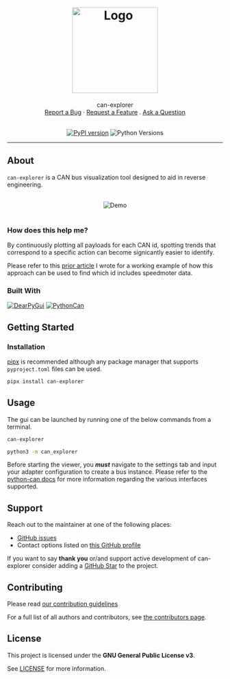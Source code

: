 <h1 align="center">
  <a href="https://github.com/tbruno25/can-explorer">
    <!-- Please provide path to your logo here -->
    <img src="https://github.com/Tbruno25/can-explorer/raw/main/docs/images/logo.png" alt="Logo" width="200" height="200">
  </a>
</h1>

<div align="center">
  can-explorer
  <br />
  <a href="https://github.com/tbruno25/can-explorer/issues/new?assignees=&labels=bug&template=01_BUG_REPORT.md&title=bug%3A+">Report a Bug</a>
  ·
  <a href="https://github.com/tbruno25/can-explorer/issues/new?assignees=&labels=enhancement&template=02_FEATURE_REQUEST.md&title=feature%3A+">Request a Feature</a>
  .
  <a href="https://github.com/tbruno25/can-explorer/issues/new?assignees=&labels=question&template=04_SUPPORT_QUESTION.md&title=support%3A+">Ask a Question</a>
</div>

<div align="center">
<br />


[![PyPI version](https://img.shields.io/pypi/v/can-explorer?color=mediumseagreen)](https://pypi.org/project/can-explorer/)
![Python Versions](https://img.shields.io/pypi/pyversions/can-explorer?color=mediumseagreen)

</div>

---

## About

`can-explorer` is a CAN bus visualization tool designed to aid in reverse engineering.

<br>
<div align="center">
<img src="https://github.com/Tbruno25/can-explorer/raw/main/docs/images/demo.gif" alt="Demo">
</div>
<br>
</details>

### How does this help me?
By continuously plotting all payloads for each CAN id, spotting trends that correspond to a specific action can become signicantly easier to identify. 

Please refer to this [prior article](https://tbruno25.medium.com/car-hacking-faster-reverse-engineering-using-canopy-be1955843d57) I wrote for a working example of how this approach can be used to find which id includes speedmoter data.


### Built With


[![DearPyGui](https://github.com/Tbruno25/can-explorer/raw/main/docs/images/dearpygui-logo.png)](https://github.com/hoffstadt/DearPyGui)
[![PythonCan](https://github.com/Tbruno25/can-explorer/raw/main/docs/images/pythoncan-logo.png)](https://github.com/hardbyte/python-can)

## Getting Started

### Installation

[pipx](https://pypa.github.io/pipx/) is recommended although any package manager that supports `pyproject.toml` files can be used.

```sh
pipx install can-explorer
``` 

## Usage

The gui can be launched by running one of the below commands from a terminal.
```sh 
can-explorer
``` 

```sh 
python3 -m can_explorer
``` 

Before starting the viewer, you ***must*** navigate to the settings tab and input your adapter configuration to create a bus instance. Please refer to the [python-can docs](https://python-can.readthedocs.io/en/stable/index.html) for more information regarding the various interfaces supported. 


## Support

Reach out to the maintainer at one of the following places:
- [GitHub issues](https://github.com/tbruno25/can-explorer/issues/new?assignees=&labels=question&template=04_SUPPORT_QUESTION.md&title=support%3A+)
- Contact options listed on [this GitHub profile](https://github.com/tbruno25)

If you want to say **thank you** or/and support active development of can-explorer consider adding a [GitHub Star](https://github.com/tbruno25/can-explorer) to the project.


## Contributing

Please read [our contribution guidelines](docs/CONTRIBUTING.md)

For a full list of all authors and contributors, see [the contributors page](https://github.com/tbruno25/can-explorer/contributors).

## License

This project is licensed under the **GNU General Public License v3**.

See [LICENSE](LICENSE) for more information.
